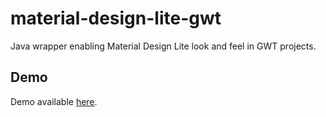 # material-design-lite-gwt
 Java wrapper enabling Material Design Lite look and feel in GWT projects.

## Demo

Demo available [here](http://ilyes4j.github.io/material-design-lite-gwt/).

